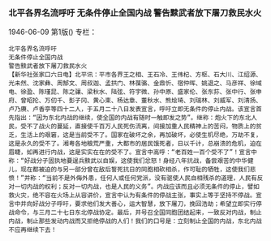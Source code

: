 ### 北平各界名流呼吁  无条件停止全国内战  警告黩武者放下屠刀救民水火

1946-06-09
第1版()
专栏：

    北平各界名流呼吁
    无条件停止全国内战
    警告黩武者放下屠刀救民水火
    【新华社张家口六日电】北平讯：平市各界王之相、王石冷、王伟杞、方枢、石大川、江绍源、光未然、沈家彝、周郜文、周叔迦、孟拱门、林葆骆、金鼎忻、宿仲晖、姚退之、马彦祥、徐域电、徐盈、陈瑾昆、陈之骧、梁秋水、陆弦、符宇微、孙中原、盛家伦、张东荪、张中行、张申府、曾昭抡、万仞千、彭子冈、黄心束、杨达章、董秋水、熊烩琦、刘瑞林、刘威军、刘清扬、卢乃赓、卢香亭等四十二人，于五月二十八日发表宣言，呼吁立即无条件的停止内战。该宣言首先指出：“因为东北内战的继续，使全国的内战有随时一触即发之势”。继称：炮火下的东北人民，受不了战火的蔓延，直接使千百万人民死伤流离，间接加重人民精神上的苦闷，物质上的贫乏，生活上的艰窘，这是当前受不了。国家在破坏之余，再加破坏，必使生机尽绝，万劫不复，这是永久的受不了。湘粤各地粮荒严重，大都市的居民饿死者，日以千计，总崩溃的危机，迫在眉睫，如再进行内战，这是实实在在的受不了。宣言中高呼：“老百姓一百个受不了”！宣言中称：“好战分子固执地要逞兵黩武以自娱，这使我们忿怒！身经八年抗战，备尝艰苦的中华健儿，现在都被迫的与另一部分曾在敌后誓死抗日的同胞相砍相杀，作可耻的牺牲，这使我们悲愤！”并称：“当前不是外侮外患，任何人或任何党派，没有驱使人民自相残杀的道理，人民有反对一切内战的权利；反对一切内战，也是人民的义务”。内战应该而且必须无条件的停止，譬如救火灾，绝不容在火场上从容讲价，宣言中认为有条件的停战主张，事实上等于坚持不停战。宣言中并向好战分子呼吁，要求他们发大善心，运大智慧，放下屠刀，挽回浩劫；希望立即实行停战命令，与三月二十七日东北停战协定。最后，并号召全国同胞团结起来，一致反对内战，制止内战，制止那些发动内战而又拒绝停战的人们！我们的口号是：立刻制止全国的内战，东北内战不应再继续下去！
